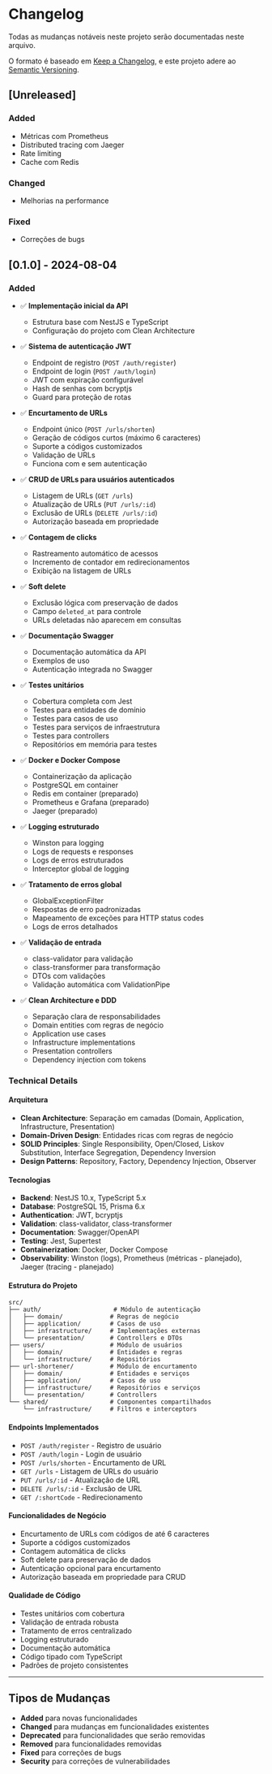 # Changelog

Todas as mudanças notáveis neste projeto serão documentadas neste arquivo.

O formato é baseado em [Keep a Changelog](https://keepachangelog.com/pt-BR/1.0.0/),
e este projeto adere ao [Semantic Versioning](https://semver.org/lang/pt-BR/).

## [Unreleased]

### Added
- Métricas com Prometheus
- Distributed tracing com Jaeger
- Rate limiting
- Cache com Redis

### Changed
- Melhorias na performance

### Fixed
- Correções de bugs

## [0.1.0] - 2024-08-04

### Added
- ✅ **Implementação inicial da API**
  - Estrutura base com NestJS e TypeScript
  - Configuração do projeto com Clean Architecture

- ✅ **Sistema de autenticação JWT**
  - Endpoint de registro (`POST /auth/register`)
  - Endpoint de login (`POST /auth/login`)
  - JWT com expiração configurável
  - Hash de senhas com bcryptjs
  - Guard para proteção de rotas

- ✅ **Encurtamento de URLs**
  - Endpoint único (`POST /urls/shorten`)
  - Geração de códigos curtos (máximo 6 caracteres)
  - Suporte a códigos customizados
  - Validação de URLs
  - Funciona com e sem autenticação

- ✅ **CRUD de URLs para usuários autenticados**
  - Listagem de URLs (`GET /urls`)
  - Atualização de URLs (`PUT /urls/:id`)
  - Exclusão de URLs (`DELETE /urls/:id`)
  - Autorização baseada em propriedade

- ✅ **Contagem de clicks**
  - Rastreamento automático de acessos
  - Incremento de contador em redirecionamentos
  - Exibição na listagem de URLs

- ✅ **Soft delete**
  - Exclusão lógica com preservação de dados
  - Campo `deleted_at` para controle
  - URLs deletadas não aparecem em consultas

- ✅ **Documentação Swagger**
  - Documentação automática da API
  - Exemplos de uso
  - Autenticação integrada no Swagger

- ✅ **Testes unitários**
  - Cobertura completa com Jest
  - Testes para entidades de domínio
  - Testes para casos de uso
  - Testes para serviços de infraestrutura
  - Testes para controllers
  - Repositórios em memória para testes

- ✅ **Docker e Docker Compose**
  - Containerização da aplicação
  - PostgreSQL em container
  - Redis em container (preparado)
  - Prometheus e Grafana (preparado)
  - Jaeger (preparado)

- ✅ **Logging estruturado**
  - Winston para logging
  - Logs de requests e responses
  - Logs de erros estruturados
  - Interceptor global de logging

- ✅ **Tratamento de erros global**
  - GlobalExceptionFilter
  - Respostas de erro padronizadas
  - Mapeamento de exceções para HTTP status codes
  - Logs de erros detalhados

- ✅ **Validação de entrada**
  - class-validator para validação
  - class-transformer para transformação
  - DTOs com validações
  - Validação automática com ValidationPipe

- ✅ **Clean Architecture e DDD**
  - Separação clara de responsabilidades
  - Domain entities com regras de negócio
  - Application use cases
  - Infrastructure implementations
  - Presentation controllers
  - Dependency injection com tokens

### Technical Details

#### Arquitetura
- **Clean Architecture**: Separação em camadas (Domain, Application, Infrastructure, Presentation)
- **Domain-Driven Design**: Entidades ricas com regras de negócio
- **SOLID Principles**: Single Responsibility, Open/Closed, Liskov Substitution, Interface Segregation, Dependency Inversion
- **Design Patterns**: Repository, Factory, Dependency Injection, Observer

#### Tecnologias
- **Backend**: NestJS 10.x, TypeScript 5.x
- **Database**: PostgreSQL 15, Prisma 6.x
- **Authentication**: JWT, bcryptjs
- **Validation**: class-validator, class-transformer
- **Documentation**: Swagger/OpenAPI
- **Testing**: Jest, Supertest
- **Containerization**: Docker, Docker Compose
- **Observability**: Winston (logs), Prometheus (métricas - planejado), Jaeger (tracing - planejado)

#### Estrutura do Projeto
```
src/
├── auth/                    # Módulo de autenticação
│   ├── domain/             # Regras de negócio
│   ├── application/        # Casos de uso
│   ├── infrastructure/     # Implementações externas
│   └── presentation/       # Controllers e DTOs
├── users/                  # Módulo de usuários
│   ├── domain/             # Entidades e regras
│   └── infrastructure/     # Repositórios
├── url-shortener/          # Módulo de encurtamento
│   ├── domain/             # Entidades e serviços
│   ├── application/        # Casos de uso
│   ├── infrastructure/     # Repositórios e serviços
│   └── presentation/       # Controllers
└── shared/                 # Componentes compartilhados
    └── infrastructure/     # Filtros e interceptors
```

#### Endpoints Implementados
- `POST /auth/register` - Registro de usuário
- `POST /auth/login` - Login de usuário
- `POST /urls/shorten` - Encurtamento de URL
- `GET /urls` - Listagem de URLs do usuário
- `PUT /urls/:id` - Atualização de URL
- `DELETE /urls/:id` - Exclusão de URL
- `GET /:shortCode` - Redirecionamento

#### Funcionalidades de Negócio
- Encurtamento de URLs com códigos de até 6 caracteres
- Suporte a códigos customizados
- Contagem automática de clicks
- Soft delete para preservação de dados
- Autenticação opcional para encurtamento
- Autorização baseada em propriedade para CRUD

#### Qualidade de Código
- Testes unitários com cobertura
- Validação de entrada robusta
- Tratamento de erros centralizado
- Logging estruturado
- Documentação automática
- Código tipado com TypeScript
- Padrões de projeto consistentes

---

## Tipos de Mudanças

- **Added** para novas funcionalidades
- **Changed** para mudanças em funcionalidades existentes
- **Deprecated** para funcionalidades que serão removidas
- **Removed** para funcionalidades removidas
- **Fixed** para correções de bugs
- **Security** para correções de vulnerabilidades 